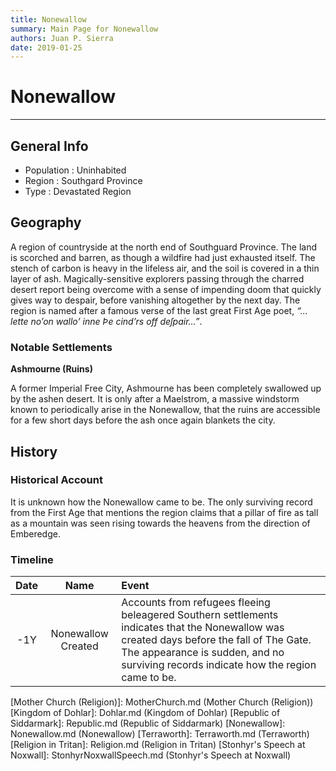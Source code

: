 ```yaml
---
title: Nonewallow
summary: Main Page for Nonewallow
authors: Juan P. Sierra
date: 2019-01-25
---
```


# Nonewallow

-----


## General Info

- Population : Uninhabited
- Region : Southgard Province
- Type : Devastated Region

## Geography

A region of countryside at the north end of Southguard Province. The land is scorched and barren, as though a wildfire had just exhausted itself. The stench of carbon is heavy in the lifeless air, and the soil is covered in a thin layer of ash. Magically-sensitive explorers passing through the charred desert report being overcome with a sense of impending doom that quickly gives way to despair, before vanishing altogether by the next day. The region is named after a famous verse of the last great First Age poet, *“... lette no’on wallo’ inne Þe cind’rs off deſpair…”*.

### Notable Settlements

**Ashmourne (Ruins)**

A former Imperial Free City, Ashmourne has been completely swallowed up by the ashen desert. It is only after a Maelstrom, a massive windstorm known to periodically arise in the Nonewallow, that the ruins are accessible for a few short days before the ash once again blankets the city.




## History

### Historical Account

It is unknown how the Nonewallow came to be. The only surviving record from the First Age that mentions the region claims that a pillar of fire as tall as a mountain was seen rising towards the heavens from the direction of Emberedge.
### Timeline

Date | Name | Event
:---:|:----:|:----
-1Y | Nonewallow Created | Accounts from refugees fleeing beleagered Southern settlements indicates that the Nonewallow was created days before the fall of The Gate. The appearance is sudden, and no surviving records indicate how the region came to be.



[Alchemist's Journal]: AlchemistJournal.md (Alchemist's Journal)
[Tritanian Calendar]: Calendar.md (Tritanian Calendar)
[Gnolls]: Gnolls.md (Gnolls)
[Book of Prophesy]: Prophesy.md (Book of Prophesy)
[Timeline]: Timeline.md (Timeline)
[Azoth the Wise]: Azoth.md (Azoth the Wise)
[Faelix]: Faelix.md (Faelix)
[Greghor Stonhyr]: GreghorStonhyr.md (Greghor Stonhyr)
[Lyhl Habborhlyn]: Lyhl_Habborlyn.md (Lyhl Habborhlyn)
[Blackpoint]: Blackpoint.md (Blackpoint)
[Cantfall]: Cantfall.md (Cantfall)
[Noxwall]: Noxwall.md (Noxwall)
[Siddar City]: SiddarCity.md (Siddar City)
[Act 0 - The Alchemist's Tomb]: CampaignLog_0.md (Act 0 - The Alchemist's Tomb)
[Act 1 - The Ravenous Horde]: CampaignLog_1.md (Act 1 - The Ravenous Horde)
[Cult of Five]: CultOfFive.md (Cult of Five)
[Gahrdynyr Trade House]: GahrdynyrTradeHouse.md (Gahrdynyr Trade House)
[Republic Expeditionary Forces]: REF.md (Republic Expeditionary Forces)
[Mother Church (Religion)]: MotherChurch.md (Mother Church (Religion))
[Kingdom of Dohlar]: Dohlar.md (Kingdom of Dohlar)
[Republic of Siddarmark]: Republic.md (Republic of Siddarmark)
[Nonewallow]: Nonewallow.md (Nonewallow)
[Terraworth]: Terraworth.md (Terraworth)
[Religion in Tritan]: Religion.md (Religion in Tritan)
[Stonhyr's Speech at Noxwall]: StonhyrNoxwallSpeech.md (Stonhyr's Speech at Noxwall)
